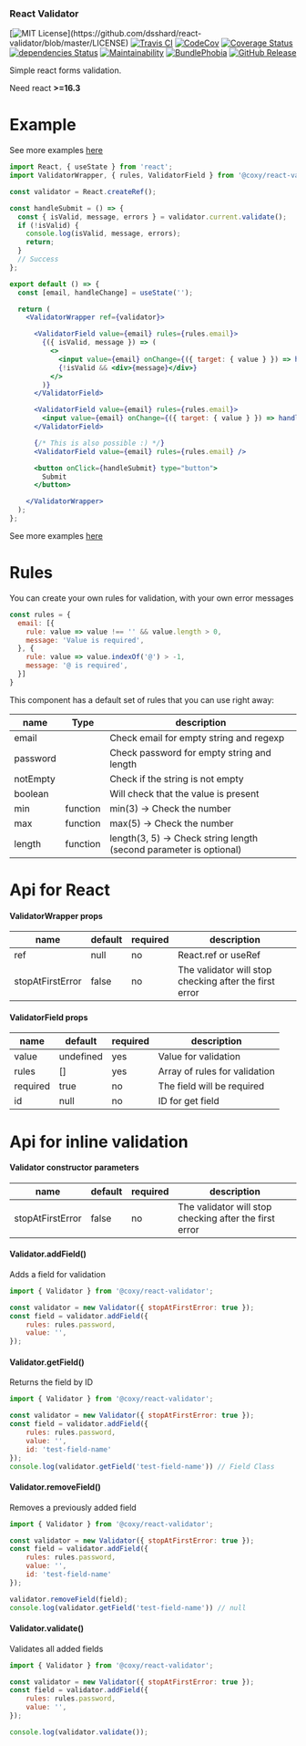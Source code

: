 ### React Validator

[![MIT License](https://img.shields.io/apm/l/atomic-design-ui.svg?)](https://github.com/dsshard/react-validator/blob/master/LICENSE)
[![Travis CI](https://travis-ci.org/dsshard/react-validator.svg?branch=master)](https://travis-ci.org/dsshard/react-validator)
[![CodeCov](https://codecov.io/gh/dsshard/react-validator/branch/master/graph/badge.svg)](https://codecov.io/gh/dsshard/react-validator)
[![Coverage Status](https://coveralls.io/repos/github/dsshard/react-validator/badge.svg?branch=master)](https://coveralls.io/github/dsshard/react-validator?branch=master)
[![dependencies Status](https://david-dm.org/dsshard/react-validator/status.svg)](https://david-dm.org/dsshard/react-validator)
[![Maintainability](https://api.codeclimate.com/v1/badges/a30e71d313f2d8bdd6b1/maintainability)](https://codeclimate.com/github/dsshard/react-validator/maintainability)
[![BundlePhobia](https://badgen.net/bundlephobia/minzip/@coxy/react-validator)](https://bundlephobia.com/result?p=@coxy/react-validator)
[![GitHub Release](https://img.shields.io/github/release/dsshard/react-validator.svg?style=flat)]()  


Simple react forms validation.

Need react **>=16.3**

# Example

See more examples [here](examples/example.jsx)

```jsx
import React, { useState } from 'react';
import ValidatorWrapper, { rules, ValidatorField } from '@coxy/react-validator';

const validator = React.createRef();

const handleSubmit = () => {
  const { isValid, message, errors } = validator.current.validate();
  if (!isValid) {
    console.log(isValid, message, errors);
    return;
  }
  // Success
};

export default () => {
  const [email, handleChange] = useState('');

  return (
    <ValidatorWrapper ref={validator}>

      <ValidatorField value={email} rules={rules.email}>
        {({ isValid, message }) => (
          <>
            <input value={email} onChange={({ target: { value } }) => handleChange(value)} />
            {!isValid && <div>{message}</div>}
          </>
        )}
      </ValidatorField>

      <ValidatorField value={email} rules={rules.email}>
        <input value={email} onChange={({ target: { value } }) => handleChange(value)} />
      </ValidatorField>

      {/* This is also possible :) */}
      <ValidatorField value={email} rules={rules.email} />

      <button onClick={handleSubmit} type="button">
        Submit
      </button>

    </ValidatorWrapper>
  );
};
```

See more examples [here](example/example.jsx)

# Rules

You can create your own rules for validation, with your own error messages


```javascript
const rules = {
  email: [{
    rule: value => value !== '' && value.length > 0,
    message: 'Value is required',
  }, {
    rule: value => value.indexOf('@') > -1,
    message: '@ is required',
  }]
}
```

This component has a default set of rules that you can use right away:

| ****name**** | **Type** | **description**                                                         |
|--------------|----------|-------------------------------------------------------------------------|
| email        |          | Check email for empty string and regexp                                 |
| password     |          | Check password for empty string and length                              |
| notEmpty     |          | Check if the string is not empty                                        |
| boolean      |          | Will check that the value is present                                    |
| min          | function | min\(3\) \-> Check the number                                           |
| max          | function | max\(5\) \-> Check the number                                           |
| length       | function | length\(3, 5\) \-> Check string length \(second parameter is optional\) |



# Api for React

#### ValidatorWrapper props

 **name**         | **default** | **required** | **description**                                        
------------------|-------------|--------------|--------------------------------------------------------
 ref              | null        | no           | React\.ref or useRef                                   
 stopAtFirstError | false       | no           | The validator will stop checking after the first error       



#### ValidatorField props

 ****name**** | ****default**** | ****required**** | **description**               
--------------|-----------------|------------------|-------------------------------
 value        | undefined       | yes              | Value for validation          
 rules        | \[\]            | yes              | Array of rules for validation 
 required     | true            | no               | The field will be required  
 id           | null            | no               | ID for get field  


# Api for inline validation

#### Validator constructor parameters

 **name**         | **default** | **required** | **description**                                        
------------------|-------------|--------------|--------------------------------------------------------                                   
 stopAtFirstError | false       | no           | The validator will stop checking after the first error       

#### Validator.addField()

Adds a field for validation

```javascript
import { Validator } from '@coxy/react-validator';

const validator = new Validator({ stopAtFirstError: true });
const field = validator.addField({
    rules: rules.password,
    value: '',
});
```

#### Validator.getField()

Returns the field by ID

```javascript
import { Validator } from '@coxy/react-validator';

const validator = new Validator({ stopAtFirstError: true });
const field = validator.addField({
    rules: rules.password,
    value: '',
    id: 'test-field-name'
});
console.log(validator.getField('test-field-name')) // Field Class
```

#### Validator.removeField()

Removes a previously added field


```javascript
import { Validator } from '@coxy/react-validator';

const validator = new Validator({ stopAtFirstError: true });
const field = validator.addField({
    rules: rules.password,
    value: '',
    id: 'test-field-name'
});

validator.removeField(field);
console.log(validator.getField('test-field-name')) // null
```


#### Validator.validate()

Validates all added fields

```javascript
import { Validator } from '@coxy/react-validator';

const validator = new Validator({ stopAtFirstError: true });
const field = validator.addField({
    rules: rules.password,
    value: '',
});

console.log(validator.validate());
```
